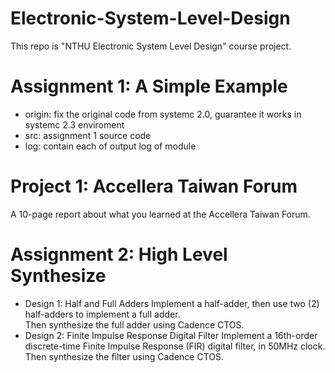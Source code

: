 # Electronic-System-Level-Design
This repo is "NTHU Electronic System Level Design" course project.
# Assignment 1: A Simple Example
- origin:
fix the original code from systemc 2.0, guarantee it works in systemc 2.3 enviroment
- src:
assignment 1 source code
- log:
contain each of output log of module
# Project 1: Accellera Taiwan Forum
A 10-page report about what you learned at the Accellera Taiwan Forum.
# Assignment 2: High Level Synthesize
- Design 1: Half and Full Adders
Implement a half-adder, then use two (2) half-adders to implement a full adder. </br>
Then synthesize the full adder using Cadence CTOS.
- Design 2: Finite Impulse Response Digital Filter
Implement a 16th-order discrete-time Finite Impulse Response (FIR) digital filter, in 50MHz clock.</br> 
Then synthesize the filter using Cadence CTOS.
